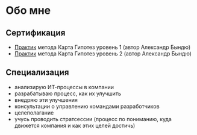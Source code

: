 # Обо мне

## Сертификация

- [Практик](https://картагипотез.рф/certificate?number=19&code=UgYLcr) метода Карта Гипотез уровень 1 (автор Александр Бындю)
- [Практик](https://картагипотез.рф/certificate?number=141&code=BzOcXs) метода Карта Гипотез уровень 2 (автор Александр Бындю)

## Специализация

- анализирую ИТ-процессы в компании
- разрабатываю процесс, как их улучшить
- внедряю эти улучшения
- консультации о управлению командами разработчиков
- целеполагание
- учусь проводить стратсессии (процесс по пониманию, куда движется компания и как этих целей достичь)
